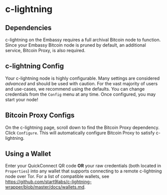 # c-lightning

## Dependencies

c-lightning on the Embassy requires a full archival Bitcoin node to function. Since your Embassy Bitcoin node is pruned by default, an additional service, Bitcoin Proxy, is also required.

## c-lightning Config

Your c-lightning node is highly configurable. Many settings are considered _advanced_ and should be used with caution. For the vast majority of users and use-cases, we recommend using the defaults. You can change credentials from the `Config` menu at any time. Once configured, you may start your node!

## Bitcoin Proxy Configs

On the c-lightning page, scroll down to find the Bitcoin Proxy dependency. Click `Configure`. This will automatically configure Bitcoin Proxy to satisfy c-lightning.

## Using a Wallet

Enter your QuickConnect QR code **OR** your raw credentials (both located in `Properties`) into any wallet that supports connecting to a remote c-lightning node over Tor. For a list of compatible wallets, see <a href="https://github.com/start9labs/c-lightning-wrapper/blob/master/docs/wallets.md" target="_blank">https://github.com/start9labs/c-lightning-wrapper/blob/master/docs/wallets.md</a>.